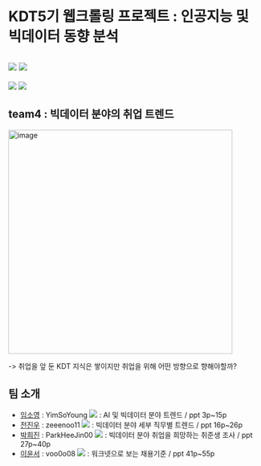 # KDT5기 웹크롤링 프로젝트 : 인공지능 및 빅데이터 동향 분석
<img src="https://img.shields.io/badge/PyCharm-000000?style=flat-square&logo=PyCharm&logoColor=white"/> <img src="https://img.shields.io/badge/Anaconda-44A833?style=flat-square&logo=Anaconda&logoColor=white"/>
---
<img src="https://img.shields.io/badge/Selenium-43B02A?style=flat-square&logo=Selenium&logoColor=white"/>
<img src="https://img.shields.io/badge/Pandas-150458?style=flat-square&logo=Panda&logoColor=white"/>

## team4 : 빅데이터 분야의 취업 트렌드

<img width="446" alt="image" src="https://github.com/KDT-CRAWLING-ORGANIZAION/CRAWLING_PROJECT/assets/155411941/d3a0846b-0ff0-41df-b3e7-397943e6030a">

-> 취업을 앞 둔 KDT 지식은 쌓이지만 취업을 위해 어떤 방향으로 향해야할까?

## 팀 소개
- [임소영](https://github.com/KDT-CRAWLING-ORGANIZAION/CRAWLING_PROJECT/tree/main/YS) : YimSoYoung <a href="https://github.com/YimSoYoung1001" height="5" width="10" target="_blank">
	<img src="https://img.shields.io/badge/github-181717?style=flat-square&logo=github&logoColor=white"/><a> : AI 및 빅데이터 분야 트렌드 / ppt 3p~15p
- [전진우](https://github.com/KDT-CRAWLING-ORGANIZAION/CRAWLING_PROJECT/tree/main/JW) : zeeenoo11 <a href="https://github.com/zeeenoo11" height="5" width="10" target="_blank">
	<img src="https://img.shields.io/badge/github-181717?style=flat-square&logo=github&logoColor=white"/><a> : 빅데이터 분야 세부 직무별 트렌드 / ppt 16p~26p
- [박희진](https://github.com/KDT-CRAWLING-ORGANIZAION/CRAWLING_PROJECT/tree/main/HJ) : ParkHeeJin00 <a href="https://github.com/ParkHeeJin00" height="5" width="10" target="_blank">
	<img src="https://img.shields.io/badge/github-181717?style=flat-square&logo=github&logoColor=white"/><a> : 빅데이터 분야 취업을 희망하는 취준생 조사 / ppt 27p~40p
- [이윤서](https://github.com/KDT-CRAWLING-ORGANIZAION/CRAWLING_PROJECT/tree/main/YS) : voo0o08 <a href="https://github.com/voo0o08" height="5" width="10" target="_blank">
	<img src="https://img.shields.io/badge/github-181717?style=flat-square&logo=github&logoColor=white"/><a> : 워크넷으로 보는 채용기준 / ppt 41p~55p



